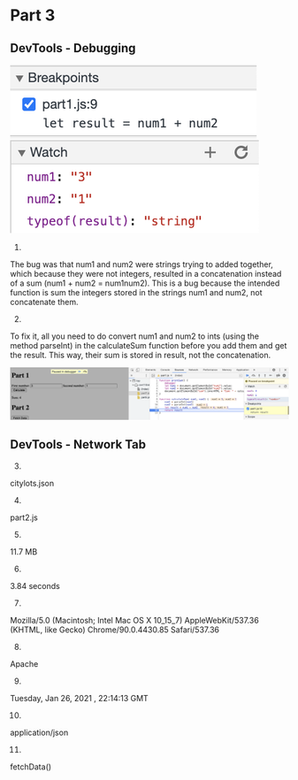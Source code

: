# Part 3

## DevTools - Debugging

![Breakpoints](breakpoints.png)
![Watch List](watch-list.png)

1.
The bug was that num1 and num2 were strings trying to added together, which because they were not integers, resulted in a concatenation instead of a sum (num1 + num2 = num1num2). This is a bug because the intended function is sum the integers stored in the strings num1 and num2, not concatenate them.

2.
To fix it, all you need to do convert num1 and num2 to ints (using the method parseInt) in the calculateSum function before you add them and get the result. This way, their sum is stored in result, not the concatenation.

![My fix](fix.png)

## DevTools - Network Tab

3.
citylots.json

4.
part2.js

5.
11.7 MB

6.
3.84 seconds

7.
Mozilla/5.0 (Macintosh; Intel Mac OS X 10_15_7) AppleWebKit/537.36 (KHTML, like Gecko) Chrome/90.0.4430.85 Safari/537.36

8.
Apache

9.
Tuesday, Jan 26, 2021 , 22:14:13 GMT

10.
application/json

11.
fetchData()
